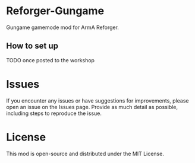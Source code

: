 # Reforger-Gungame

Gungame gamemode mod for ArmA Reforger.

## How to set up

TODO once posted to the workshop

# Issues

If you encounter any issues or have suggestions for improvements, please open an issue on the Issues page. Provide as much detail as possible, including steps to reproduce the issue.

# License

This mod is open-source and distributed under the MIT License.
